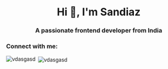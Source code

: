 <h1 align="center">Hi 👋, I'm Sandiaz</h1>
<h3 align="center">A passionate frontend developer from India</h3>

<h3 align="left">Connect with me:</h3>
<p align="left">
</p>

<p><img align="left" src="https://github-readme-stats.vercel.app/api/top-langs?username=vdasgasd&show_icons=true&locale=en&layout=compact" alt="vdasgasd" /></p>

<p>&nbsp;<img align="center" src="https://github-readme-stats.vercel.app/api?username=vdasgasd&show_icons=true&locale=en" alt="vdasgasd" /></p>
